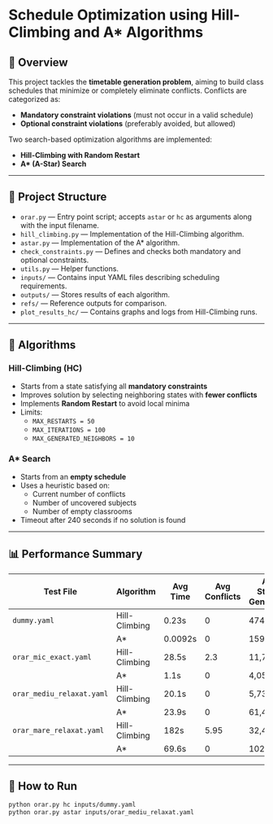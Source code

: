 # Schedule Optimization using Hill-Climbing and A* Algorithms

## 📘 Overview

This project tackles the **timetable generation problem**, aiming to build class schedules that minimize or completely eliminate conflicts. Conflicts are categorized as:

- **Mandatory constraint violations** (must not occur in a valid schedule)
- **Optional constraint violations** (preferably avoided, but allowed)

Two search-based optimization algorithms are implemented:
- **Hill-Climbing with Random Restart**
- **A\* (A-Star) Search**

---

## 📁 Project Structure

- `orar.py` — Entry point script; accepts `astar` or `hc` as arguments along with the input filename.
- `hill_climbing.py` — Implementation of the Hill-Climbing algorithm.
- `astar.py` — Implementation of the A* algorithm.
- `check_constraints.py` — Defines and checks both mandatory and optional constraints.
- `utils.py` — Helper functions.
- `inputs/` — Contains input YAML files describing scheduling requirements.
- `outputs/` — Stores results of each algorithm.
- `refs/` — Reference outputs for comparison.
- `plot_results_hc/` — Contains graphs and logs from Hill-Climbing runs.

---

## 🧠 Algorithms

### Hill-Climbing (HC)

- Starts from a state satisfying all **mandatory constraints**
- Improves solution by selecting neighboring states with **fewer conflicts**
- Implements **Random Restart** to avoid local minima
- Limits:
  - `MAX_RESTARTS = 50`
  - `MAX_ITERATIONS = 100`
  - `MAX_GENERATED_NEIGHBORS = 10`

### A\* Search

- Starts from an **empty schedule**
- Uses a heuristic based on:
  - Current number of conflicts
  - Number of uncovered subjects
  - Number of empty classrooms
- Timeout after 240 seconds if no solution is found

---

## 📊 Performance Summary

| Test File                  | Algorithm       | Avg Time | Avg Conflicts | Avg States Generated |
|---------------------------|------------------|----------|----------------|------------------------|
| `dummy.yaml`              | Hill-Climbing    | 0.23s    | 0              | 474                    |
|                           | A*               | 0.0092s  | 0              | 159                    |
| `orar_mic_exact.yaml`     | Hill-Climbing    | 28.5s    | 2.3            | 11,718                 |
|                           | A*               | 1.1s     | 0              | 4,058                  |
| `orar_mediu_relaxat.yaml` | Hill-Climbing    | 20.1s    | 0              | 5,735                  |
|                           | A*               | 23.9s    | 0              | 61,419                 |
| `orar_mare_relaxat.yaml`  | Hill-Climbing    | 182s     | 5.95           | 32,433                 |
|                           | A*               | 69.6s    | 0              | 102,686                |

---

## 🧪 How to Run

```bash
python orar.py hc inputs/dummy.yaml
python orar.py astar inputs/orar_mediu_relaxat.yaml
```

